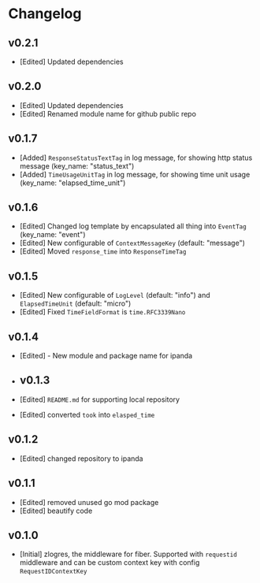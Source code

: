 # Changelog

## v0.2.1

- [Edited] Updated dependencies

## v0.2.0

- [Edited] Updated dependencies
- [Edited] Renamed module name for github public repo

## v0.1.7

- [Added] `ResponseStatusTextTag` in log message, for showing http status message (key_name: "status_text")
- [Added] `TimeUsageUnitTag` in log message, for showing time unit usage (key_name: "elapsed_time_unit")

## v0.1.6

- [Edited] Changed log template by encapsulated all thing into `EventTag` (key_name: "event")
- [Edited] New configurable of `ContextMessageKey` (default: "message")
- [Edited] Moved `response_time` into `ResponseTimeTag`

## v0.1.5

- [Edited] New configurable of `LogLevel` (default: "info") and `ElapsedTimeUnit` (default: "micro")
- [Edited] Fixed `TimeFieldFormat` is `time.RFC3339Nano`

## v0.1.4

- [Edited] - New module and package name for ipanda

- ## v0.1.3

- [Edited] `README.md` for supporting local repository
- [Edited] converted `took` into `elasped_time`

## v0.1.2

- [Edited] changed repository to ipanda


## v0.1.1

- [Edited] removed unused go mod package
- [Edited] beautify code

## v0.1.0

- [Initial] zlogres, the middleware for fiber. Supported with `requestid` middleware and can be custom context key with config `RequestIDContextKey`
